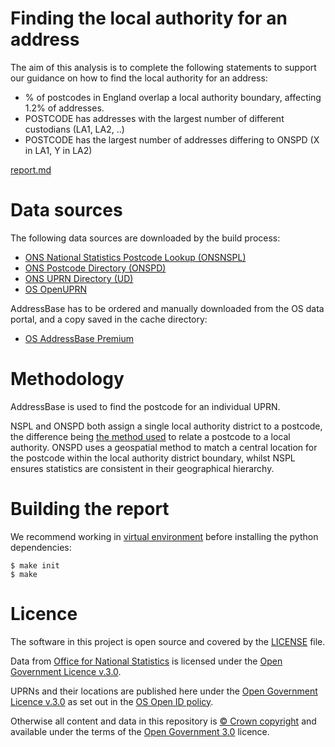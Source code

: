 # Finding the local authority for an address

The aim of this analysis is to complete the following statements to support our guidance on how to find the local authority for an address:

  * % of postcodes in England overlap a local authority boundary, affecting 1.2% of addresses.
  * POSTCODE has addresses with the largest number of different custodians (LA1, LA2, ..)
  * POSTCODE has the largest number of addresses differing to ONSPD (X in LA1, Y in LA2)

[report.md](report.md)

# Data sources

The following data sources are downloaded by the build process:

  * [ONS National Statistics Postcode Lookup (ONSNSPL)](https://geoportal.statistics.gov.uk/search?collection=Dataset&sort=name&tags=all(PRD_NSPL))
  * [ONS Postcode Directory (ONSPD)](https://geoportal.statistics.gov.uk/search?collection=Dataset&sort=name&tags=all(PRD_ONSPD))
  * [ONS UPRN Directory (UD)](https://geoportal.statistics.gov.uk/search?collection=Dataset&sort=name&tags=all(PRD_ONSUD))
  * [OS OpenUPRN](https://osdatahub.os.uk/downloads/open/OpenUPRN)

AddressBase has to be ordered and manually downloaded from the OS data portal, and a copy saved in the cache directory:

  * [OS AddressBase Premium](https://www.ordnancesurvey.co.uk/business-government/products/addressbase-premium)

# Methodology

AddressBase is used to find the postcode for an individual UPRN.

NSPL and ONSPD both assign a single local authority district to a postcode, the difference being [the method used](https://www.ons.gov.uk/methodology/geography/geographicalproducts/postcodeproducts) to relate a postcode to a local authority. ONSPD uses a geospatial method to match a central location for the postcode within the local authority district boundary, whilst NSPL ensures statistics are consistent in their geographical hierarchy.

# Building the report

We recommend working in [virtual environment](http://docs.python-guide.org/en/latest/dev/virtualenvs/) before installing the python dependencies:

    $ make init
    $ make

# Licence

The software in this project is open source and covered by the [LICENSE](LICENSE) file.

Data from [Office for National Statistics](https://www.ons.gov.uk/methodology/geography/licences) is licensed under the [Open Government Licence v.3.0](http://www.nationalarchives.gov.uk/doc/open-government-licence/version/3/).

UPRNs and their locations are published here under the [Open Government Licence v.3.0](http://www.nationalarchives.gov.uk/doc/open-government-licence/version/3/) as set out in the [OS Open ID policy](https://www.ordnancesurvey.co.uk/business-government/tools-support/open-mastermap-programme/open-id-policy).

Otherwise all content and data in this repository is
[© Crown copyright](http://www.nationalarchives.gov.uk/information-management/re-using-public-sector-information/copyright-and-re-use/crown-copyright/)
and available under the terms of the [Open Government 3.0](https://www.nationalarchives.gov.uk/doc/open-government-licence/version/3/) licence.
